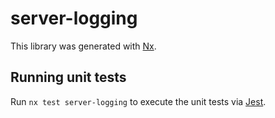 # server-logging

This library was generated with [Nx](https://nx.dev).

## Running unit tests

Run `nx test server-logging` to execute the unit tests via [Jest](https://jestjs.io).
